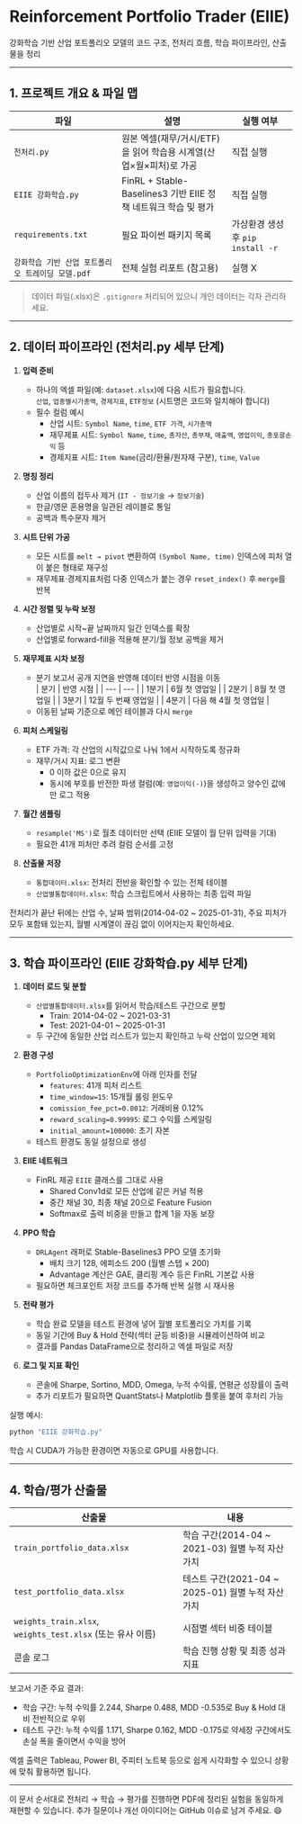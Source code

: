 # Reinforcement Portfolio Trader (EIIE)

강화학습 기반 산업 포트폴리오 모델의 코드 구조, 전처리 흐름, 학습 파이프라인, 산출물을 정리

---

## 1. 프로젝트 개요 & 파일 맵
| 파일 | 설명 | 실행 여부 |
| --- | --- | --- |
| `전처리.py` | 원본 엑셀(재무/거시/ETF)을 읽어 학습용 시계열(산업×월×피처)로 가공 | 직접 실행 |
| `EIIE 강화학습.py` | FinRL + Stable-Baselines3 기반 EIIE 정책 네트워크 학습 및 평가 | 직접 실행 |
| `requirements.txt` | 필요 파이썬 패키지 목록 | 가상환경 생성 후 `pip install -r` |
| `강화학습 기반 산업 포트폴리오 트레이딩 모델.pdf` | 전체 실험 리포트 (참고용) | 실행 X |

> 데이터 파일(.xlsx)은 `.gitignore` 처리되어 있으니 개인 데이터는 각자 관리하세요.

---

## 2. 데이터 파이프라인 (전처리.py 세부 단계)
1. **입력 준비**
   - 하나의 엑셀 파일(예: `dataset.xlsx`)에 다음 시트가 필요합니다.  
     `산업`, `업종별시가총액`, `경제지표`, `ETF정보` (시트명은 코드와 일치해야 합니다)
   - 필수 컬럼 예시  
     - 산업 시트: `Symbol Name`, `time`, `ETF 가격`, `시가총액`  
     - 재무제표 시트: `Symbol Name`, `time`, `총자산`, `총부채`, `매출액`, `영업이익`, `총포괄손익` 등  
     - 경제지표 시트: `Item Name`(금리/환율/원자재 구분), `time`, `Value`

2. **명칭 정리**
   - 산업 이름의 접두사 제거 (`IT - 정보기술` → `정보기술`)
   - 한글/영문 혼용명을 일관된 레이블로 통일
   - 공백과 특수문자 제거

3. **시트 단위 가공**
   - 모든 시트를 `melt → pivot` 변환하여 `(Symbol Name, time)` 인덱스에 피처 열이 붙은 형태로 재구성
   - 재무제표·경제지표처럼 다중 인덱스가 붙는 경우 `reset_index()` 후 `merge`를 반복

4. **시간 정렬 및 누락 보정**
   - 산업별로 시작~끝 날짜까지 일간 인덱스를 확장
   - 산업별로 forward-fill을 적용해 분기/월 정보 공백을 제거

5. **재무제표 시차 보정**
   - 분기 보고서 공개 지연을 반영해 데이터 반영 시점을 이동  
     | 분기 | 반영 시점 |
     | --- | --- |
     | 1분기 | 6월 첫 영업일 |
     | 2분기 | 8월 첫 영업일 |
     | 3분기 | 12월 두 번째 영업일 |
     | 4분기 | 다음 해 4월 첫 영업일 |
   - 이동된 날짜 기준으로 메인 테이블과 다시 `merge`

6. **피처 스케일링**
   - ETF 가격: 각 산업의 시작값으로 나눠 1에서 시작하도록 정규화
   - 재무/거시 지표: 로그 변환  
     - 0 이하 값은 0으로 유지  
     - 동시에 부호를 반전한 파생 컬럼(예: `영업이익(-)`)을 생성하고 양수인 값에만 로그 적용

7. **월간 샘플링**
   - `resample('MS')`로 월초 데이터만 선택 (EIIE 모델이 월 단위 입력을 기대)
   - 필요한 41개 피처만 추려 컬럼 순서를 고정

8. **산출물 저장**
   - `통합데이터.xlsx`: 전처리 전반을 확인할 수 있는 전체 테이블
   - `산업별통합데이터.xlsx`: 학습 스크립트에서 사용하는 최종 입력 파일

전처리가 끝난 뒤에는 산업 수, 날짜 범위(2014-04-02 ~ 2025-01-31), 주요 피처가 모두 포함돼 있는지, 월별 시계열이 끊김 없이 이어지는지 확인하세요.

---

## 3. 학습 파이프라인 (EIIE 강화학습.py 세부 단계)
1. **데이터 로드 및 분할**
   - `산업별통합데이터.xlsx`를 읽어서 학습/테스트 구간으로 분할  
     - Train: 2014-04-02 ~ 2021-03-31  
     - Test: 2021-04-01 ~ 2025-01-31
   - 두 구간에 동일한 산업 리스트가 있는지 확인하고 누락 산업이 있으면 제외

2. **환경 구성**
   - `PortfolioOptimizationEnv`에 아래 인자를 전달  
     - `features`: 41개 피처 리스트  
     - `time_window=15`: 15개월 롤링 윈도우  
     - `comission_fee_pct=0.0012`: 거래비용 0.12%  
     - `reward_scaling=0.99995`: 로그 수익률 스케일링  
     - `initial_amount=100000`: 초기 자본  
   - 테스트 환경도 동일 설정으로 생성

3. **EIIE 네트워크**
   - FinRL 제공 `EIIE` 클래스를 그대로 사용  
     - Shared Conv1d로 모든 산업에 같은 커널 적용  
     - 중간 채널 30, 최종 채널 20으로 Feature Fusion  
     - Softmax로 출력 비중을 만들고 합계 1을 자동 보장

4. **PPO 학습**
   - `DRLAgent` 래퍼로 Stable-Baselines3 PPO 모델 초기화  
     - 배치 크기 128, 에피소드 200 (월별 스텝 × 200)  
     - Advantage 계산은 GAE, 클리핑 계수 등은 FinRL 기본값 사용  
   - 필요하면 체크포인트 저장 코드를 추가해 반복 실행 시 재사용

5. **전략 평가**
   - 학습 완료 모델을 테스트 환경에 넣어 월별 포트폴리오 가치를 기록
   - 동일 기간에 Buy & Hold 전략(섹터 균등 비중)을 시뮬레이션하여 비교
   - 결과를 Pandas DataFrame으로 정리하고 엑셀 파일로 저장

6. **로그 및 지표 확인**
   - 콘솔에 Sharpe, Sortino, MDD, Omega, 누적 수익률, 연평균 성장률이 출력
   - 추가 리포트가 필요하면 QuantStats나 Matplotlib 플롯을 붙여 후처리 가능

실행 예시:
```powershell
python "EIIE 강화학습.py"
```
학습 시 CUDA가 가능한 환경이면 자동으로 GPU를 사용합니다.

---

## 4. 학습/평가 산출물
| 산출물 | 내용 |
| --- | --- |
| `train_portfolio_data.xlsx` | 학습 구간(2014-04 ~ 2021-03) 월별 누적 자산 가치 |
| `test_portfolio_data.xlsx` | 테스트 구간(2021-04 ~ 2025-01) 월별 누적 자산 가치 |
| `weights_train.xlsx`, `weights_test.xlsx` (또는 유사 이름) | 시점별 섹터 비중 테이블 |
| 콘솔 로그 | 학습 진행 상황 및 최종 성과 지표 |

보고서 기준 주요 결과:
- 학습 구간: 누적 수익률 2.244, Sharpe 0.488, MDD -0.535로 Buy & Hold 대비 전반적으로 우위
- 테스트 구간: 누적 수익률 1.171, Sharpe 0.162, MDD -0.175로 약세장 구간에서도 손실 폭을 줄이면서 수익을 방어

엑셀 출력은 Tableau, Power BI, 주피터 노트북 등으로 쉽게 시각화할 수 있으니 상황에 맞춰 활용하면 됩니다.

---
이 문서 순서대로 전처리 → 학습 → 평가를 진행하면 PDF에 정리된 실험을 동일하게 재현할 수 있습니다. 추가 질문이나 개선 아이디어는 GitHub 이슈로 남겨 주세요. 😄
